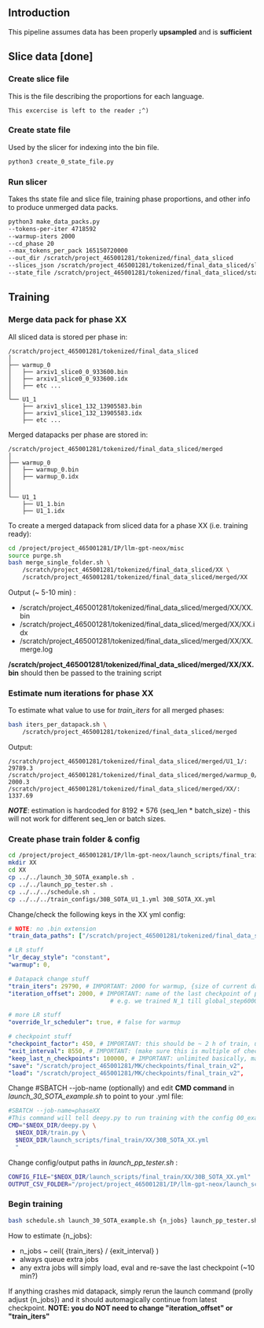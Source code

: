 ## Introduction

This pipeline assumes data has been properly **upsampled** and is **sufficient**

## Slice data [done]

### Create slice file
This is the file describing the proportions for each language. 
```
This excercise is left to the reader ;^)
```

### Create state file
Used by the slicer for indexing into the bin file.
```bash
python3 create_0_state_file.py
```

### Run slicer
Takes ths state file and slice file, training phase proportions, and other info to produce unmerged data packs.
```bash
python3 make_data_packs.py
--tokens-per-iter 4718592 
--warmup-iters 2000 
--cd_phase 20 
--max_tokens_per_pack 165150720000 
--out_dir /scratch/project_465001281/tokenized/final_data_sliced 
--slices_json /scratch/project_465001281/tokenized/final_data_sliced/slices_final.json 
--state_file /scratch/project_465001281/tokenized/final_data_sliced/state.0.yaml
```

## Training

### Merge data pack for phase XX

All sliced data is stored per phase in:

```
/scratch/project_465001281/tokenized/final_data_sliced
│
├── warmup_0
│   ├── arxiv1_slice0_0_933600.bin
│   ├── arxiv1_slice0_0_933600.idx
│   ├── etc ...
│
└── U1_1
    ├── arxiv1_slice1_132_13905583.bin
    ├── arxiv1_slice1_132_13905583.idx
    ├── etc ...

```

Merged datapacks per phase are stored in:

```
/scratch/project_465001281/tokenized/final_data_sliced/merged
│
├── warmup_0
│   ├── warmup_0.bin
│   ├── warmup_0.idx
│
│
└── U1_1
    ├── U1_1.bin
    ├── U1_1.idx

```

To create a merged datapack from sliced data for a phase XX (i.e. training ready):

```bash
cd /project/project_465001281/IP/llm-gpt-neox/misc
source purge.sh
bash merge_single_folder.sh \
    /scratch/project_465001281/tokenized/final_data_sliced/XX \
    /scratch/project_465001281/tokenized/final_data_sliced/merged/XX

```
Output (~ 5-10 min) : 
- /scratch/project_465001281/tokenized/final_data_sliced/merged/XX/XX.bin
- /scratch/project_465001281/tokenized/final_data_sliced/merged/XX/XX.idx
- /scratch/project_465001281/tokenized/final_data_sliced/merged/XX/XX.merge.log


**/scratch/project_465001281/tokenized/final_data_sliced/merged/XX/XX.bin** should then be passed to the training script


### Estimate num iterations for phase XX

To estimate what value to use for *train_iters* for all merged phases:

```bash
bash iters_per_datapack.sh \
    /scratch/project_465001281/tokenized/final_data_sliced/merged
```

Output:
```
/scratch/project_465001281/tokenized/final_data_sliced/merged/U1_1/: 29789.3
/scratch/project_465001281/tokenized/final_data_sliced/merged/warmup_0/: 2000.3
/scratch/project_465001281/tokenized/final_data_sliced/merged/XX/: 1337.69
```

***NOTE***: estimation is hardcoded for 8192 * 576 (seq_len * batch_size) - this will not work for different seq_len or batch sizes.


### Create phase train folder & config

```bash
cd /project/project_465001281/IP/llm-gpt-neox/launch_scripts/final_train
mkdir XX
cd XX
cp ../../launch_30_SOTA_example.sh .
cp ../../launch_pp_tester.sh .
cp ../../../schedule.sh .
cp ../../../train_configs/30B_SOTA_U1_1.yml 30B_SOTA_XX.yml
```

Change/check the following keys in the XX yml config:

```yaml
# NOTE: no .bin extension
"train_data_paths": ["/scratch/project_465001281/tokenized/final_data_sliced/merged/XX/XX"],

# LR stuff
"lr_decay_style": "constant",
"warmup": 0,

# Datapack change stuff
"train_iters": 29790, # IMPORTANT: 2000 for warmup, {size of current datapack} otherwise (usually ~35 000)
"iteration_offset": 2000, # IMPORTANT: name of the last checkpoint of previous datapack:
                             # e.g. we trained N_1 till global_step60000, we are now starting N_2, so we need to set offset to 60 0000

# more LR stuff
"override_lr_scheduler": true, # false for warmup

# checkpoint stuff
"checkpoint_factor": 450, # IMPORTANT: this should be ~ 2 h of train, use 17s/iter estimation
"exit_interval": 8550, # IMPORTANT: (make sure this is multiple of checkpoint factor) exit every ~ 40 h
"keep_last_n_checkpoints": 100000, # IMPORTANT: unlimited basically, manage manually
"save": "/scratch/project_465001281/MK/checkpoints/final_train_v2",
"load": "/scratch/project_465001281/MK/checkpoints/final_train_v2",

```

Change #SBATCH --job-name (optionally) and edit **CMD command** in *launch_30_SOTA_example.sh* to point to your .yml file:

```bash
#SBATCH --job-name=phaseXX
#This command will tell deepy.py to run training with the config 00_example.yml.
CMD="$NEOX_DIR/deepy.py \
  $NEOX_DIR/train.py \
  $NEOX_DIR/launch_scripts/final_train/XX/30B_SOTA_XX.yml
  "
```

Change config/output paths in  *launch_pp_tester.sh* :

```bash
CONFIG_FILE="$NEOX_DIR/launch_scripts/final_train/XX/30B_SOTA_XX.yml"
OUTPUT_CSV_FOLDER="/project/project_465001281/IP/llm-gpt-neox/launch_scripts/final_train_v2"
```

### Begin training

```bash
bash schedule.sh launch_30_SOTA_example.sh {n_jobs} launch_pp_tester.sh
```

How to estimate {n_jobs}:
- n_jobs ~ ceil( {train_iters} / {exit_interval} )
- always queue extra jobs
- any extra jobs will simply load, eval and re-save the last checkpoint (~10 min?)

If anything crashes mid datapack, simply rerun the launch command (prolly adjust {n_jobs}) and it should 
automagically continue from latest checkpoint. **NOTE: you do NOT need to change "iteration_offset" or "train_iters"** 



